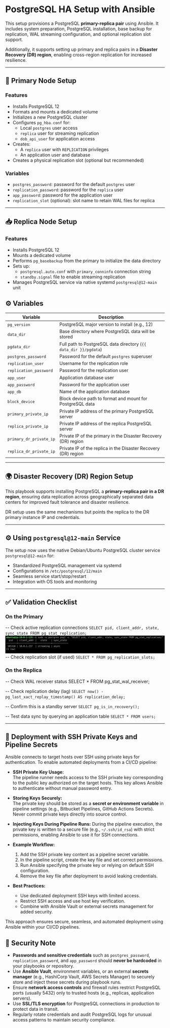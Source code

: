 # PostgreSQL HA Setup with Ansible

This setup provisions a PostgreSQL **primary-replica pair** using Ansible. It includes system preparation, PostgreSQL installation, base backup for replication, WAL streaming configuration, and optional replication slot support.

Additionally, it supports setting up primary and replica pairs in a **Disaster Recovery (DR) region**, enabling cross-region replication for increased resilience.

---

## 🔧 Primary Node Setup

### Features

- Installs PostgreSQL 12
- Formats and mounts a dedicated volume
- Initializes a new PostgreSQL cluster
- Configures `pg_hba.conf` for:
  - Local `postgres` user access
  - `replica` user for streaming replication
  - `dob_api_user` for application access
- Creates:
  - A `replica` user with `REPLICATION` privileges
  - An application user and database
- Creates a physical replication slot (optional but recommended)

### Variables

- `postgres_password`: password for the default `postgres` user
- `replication_password`: password for the `replica` user
- `app_password`: password for the application user
- `replication_slot` (optional): slot name to retain WAL files for replica

---

## 📥 Replica Node Setup

### Features

- Installs PostgreSQL 12
- Mounts a dedicated volume
- Performs `pg_basebackup` from the primary to initialize the data directory
- Sets up:
  - `postgresql.auto.conf` with `primary_conninfo` connection string
  - `standby.signal` file to enable streaming replication
- Manages PostgreSQL service via native systemd `postgresql@12-main` unit

## ⚙️ Variables

| Variable               | Description                                                    |
|------------------------|----------------------------------------------------------------|
| `pg_version`           | PostgreSQL major version to install (e.g., 12)                |
| `data_dir`             | Base directory where PostgreSQL data will be stored           |
| `pgdata_dir`           | Full path to PostgreSQL data directory (`{{ data_dir }}/pgdata`) |
| `postgres_password`    | Password for the default `postgres` superuser                 |
| `replication_user`     | Username for the replication role                              |
| `replication_password` | Password for the replication user                              |
| `app_user`             | Application database user                                      |
| `app_password`         | Password for the application user                              |
| `app_db`               | Name of the application database                               |
| `block_device`         | Block device path to format and mount for PostgreSQL data     |
| `primary_private_ip`   | Private IP address of the primary PostgreSQL server           |
| `replica_private_ip`   | Private IP address of the replica PostgreSQL server           |
| `primary_dr_private_ip`| Private IP of the primary in the Disaster Recovery (DR) region|
| `replica_dr_private_ip`| Private IP of the replica in the Disaster Recovery (DR) region|

---

## 🌍 Disaster Recovery (DR) Region Setup

This playbook supports installing PostgreSQL a **primary-replica pair in a DR region**, ensuring data replication across geographically separated data centers for improved fault tolerance and disaster resilience.

DR setup uses the same mechanisms but points the replica to the DR primary instance IP and credentials.

---

## ⚙️ Using `postgresql@12-main` Service

The setup now uses the native Debian/Ubuntu PostgreSQL cluster service `postgresql@12-main` for:

- Standardized PostgreSQL management via systemd
- Configurations in `/etc/postgresql/12/main`
- Seamless service start/stop/restart
- Integration with OS tools and monitoring

---

## ✅ Validation Checklist

### On the Primary


-- Check active replication connections
`SELECT pid, client_addr, state, sync_state FROM pg_stat_replication;`
![alt text](image.png)
-- Check replication slot (if used)
`SELECT * FROM pg_replication_slots;`

### On the Replica

-- Check WAL receiver status
SELECT * FROM pg_stat_wal_receiver;

-- Check replication delay (lag)
`SELECT now() - pg_last_xact_replay_timestamp() AS replication_delay;`

-- Confirm this is a standby server
`SELECT pg_is_in_recovery();`

-- Test data sync by querying an application table
`SELECT * FROM users;`

---

## 🔐 Deployment with SSH Private Keys and Pipeline Secrets

Ansible connects to target hosts over SSH using private keys for authentication. To enable automated deployments from a CI/CD pipeline:

- **SSH Private Key Usage:**  
  The pipeline runner needs access to the SSH private key corresponding to the public key authorized on the target hosts. This key allows Ansible to authenticate without manual password entry.

- **Storing Keys Securely:**  
  The private key should be stored as a **secret or environment variable** in pipeline settings (e.g., Bitbucket Pipelines, GitHub Actions Secrets). Never commit private keys directly into source control.

- **Injecting Keys During Pipeline Runs:**
  During the pipeline execution, the private key is written to a secure file (e.g., `~/.ssh/id_rsa`) with strict permissions, enabling Ansible to use it for SSH connections.

- **Example Workflow:**
  1. Add the SSH private key content as a pipeline secret variable.
  2. In the pipeline script, create the key file and set correct permissions.
  3. Run Ansible specifying the private key or relying on default SSH configuration.
  4. Remove the key file after deployment to avoid leaking credentials.

- **Best Practices:**
  - Use dedicated deployment SSH keys with limited access.
  - Restrict SSH access and use host key verification. 
  - Combine with Ansible Vault or external secrets management for added security.

This approach ensures secure, seamless, and automated deployment using Ansible within your CI/CD pipelines.

## 🔐 Security Note

- **Passwords and sensitive credentials** such as `postgres_password`, `replication_password`, and `app_password` should **never be hardcoded** in your playbooks or repository.
- Use **Ansible Vault**, environment variables, or an external **secrets manager** (e.g., HashiCorp Vault, AWS Secrets Manager) to securely store and inject these secrets during playbook runs.
- Ensure **network access controls** and firewall rules restrict PostgreSQL ports (usually 5432) only to trusted hosts (e.g., replicas, application servers).
- Use **SSL/TLS encryption** for PostgreSQL connections in production to protect data in transit.
- Regularly rotate credentials and audit PostgreSQL logs for unusual access patterns to maintain security compliance.

